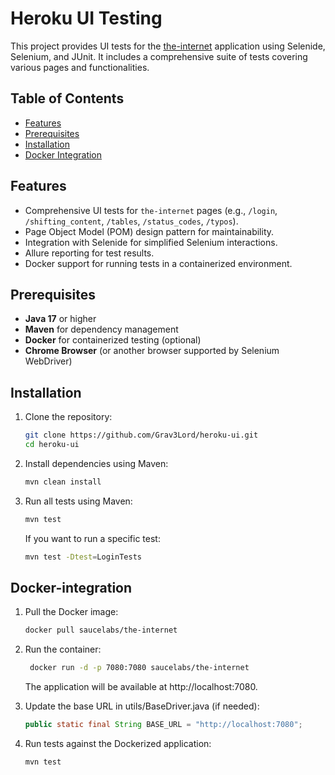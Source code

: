 # Heroku UI Testing

This project provides UI tests for the [the-internet](https://the-internet.herokuapp.com) application using Selenide, Selenium, and JUnit. It includes a comprehensive suite of tests covering various pages and functionalities.

## Table of Contents
- [Features](#features)
- [Prerequisites](#prerequisites)
- [Installation](#installation)
- [Docker Integration](#docker-integration)

## Features
- Comprehensive UI tests for `the-internet` pages (e.g., `/login`, `/shifting_content`, `/tables`, `/status_codes`, `/typos`).
- Page Object Model (POM) design pattern for maintainability.
- Integration with Selenide for simplified Selenium interactions.
- Allure reporting for test results.
- Docker support for running tests in a containerized environment.

## Prerequisites
- **Java 17** or higher
- **Maven** for dependency management
- **Docker** for containerized testing (optional)
- **Chrome Browser** (or another browser supported by Selenium WebDriver)

## Installation
1. Clone the repository:
   ```bash
   git clone https://github.com/Grav3Lord/heroku-ui.git
   cd heroku-ui

2. Install dependencies using Maven:
   ```bash
   mvn clean install
   
3. Run all tests using Maven:
   ```bash
   mvn test
   ```
    If you want to run a specific test:
   ```bash
   mvn test -Dtest=LoginTests
   ```
   
## Docker-integration

1. Pull the Docker image:
   ```bash
   docker pull saucelabs/the-internet
   ```
   
2. Run the container:
   ```bash
    docker run -d -p 7080:7080 saucelabs/the-internet
   ```
   The application will be available at http://localhost:7080.
3. Update the base URL in utils/BaseDriver.java (if needed):
   ```java
   public static final String BASE_URL = "http://localhost:7080";
   ```
4. Run tests against the Dockerized application:
   ```bash
   mvn test
   ```
